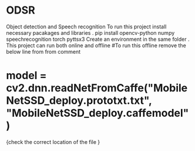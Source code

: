 # ODSR
  Object detection and Speech recognition 
To run this project install necessary pacakages and libraries .
pip install opencv-python numpy speechrecognition torch pyttsx3
Create an environment in the same folder .
This project can run both online and offline 
#To run this offline 
remove the below line from from comment 
# model = cv2.dnn.readNetFromCaffe("MobileNetSSD_deploy.prototxt.txt", "MobileNetSSD_deploy.caffemodel") 
{check the correct location of the file }
